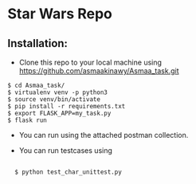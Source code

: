 # Star Wars Repo
## Installation:



- Clone this repo to your local machine using https://github.com/asmaakinawy/Asmaa_task.git
```shell
$ cd Asmaa_task/
$ virtualenv venv -p python3
$ source venv/bin/activate
$ pip install -r requirements.txt
$ export FLASK_APP=my_task.py
$ flask run
```

- You can run using the attached postman collection.


- You can run testcases using 

```shell

  $ python test_char_unittest.py 
  ```
